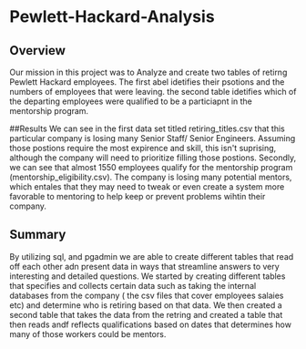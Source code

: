 # Pewlett-Hackard-Analysis
## Overview
Our mission in this project was to Analyze and create two tables of retirng Pewlett Hackard employees. The first abel idetifies their psotions and the numbers of employees that were leaving. the second table idetifies which of the departing employees were qualified to be a particiapnt in the mentorship program.  

##Results
We can see in the first data set titled retiring_titles.csv that this particular company is losing many Senior Staff/ Senior Engineers. Assuming those postions require the most expirence and skill, this isn't suprising, although the company will need to prioritize filling those postions. Secondly, we can see that almost 1550 employees qualify for the mentorship program (mentorship_eligibility.csv). The company is losing many potential mentors, which entales that they may need to tweak or even create a system more favorable to mentoring to help keep or prevent problems wihtin their company. 

## Summary 
By utilizing sql, and pgadmin we are able to create different tables that read off each other adn present data in ways that streamline answers to very interesting and detailed questions. We started by creating different tables that specifies and collects certain data such as taking the internal databases from the company ( the csv files that cover employees salaies etc) and determine who is retiring based on that data. We then created a second table that takes the data from the retring and created a table that then reads andf reflects qualifications based on dates that determines how many of those workers could be mentors. 
